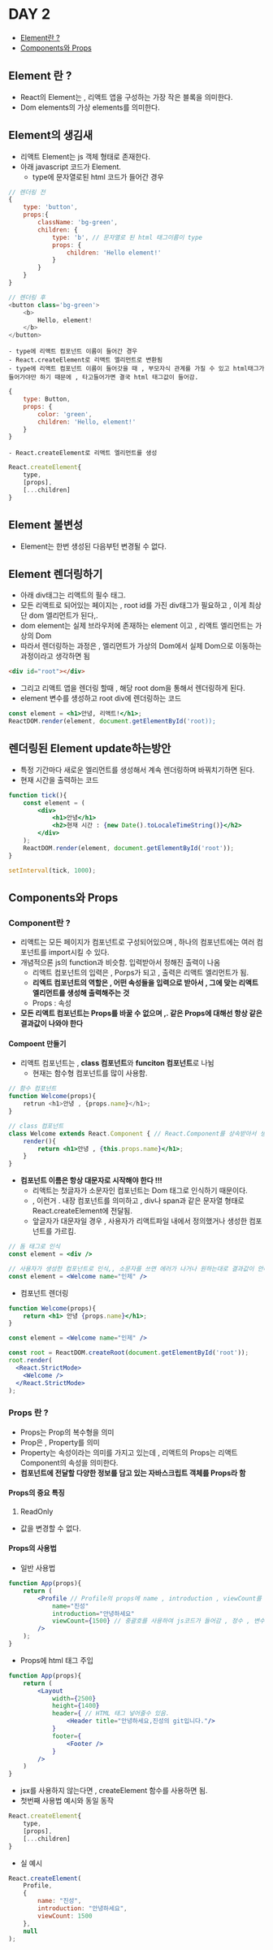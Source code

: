 # DAY 2
- [Element란 ?](#element-란)
- [Components와 Props](#Components와-Props)
## Element 란 ?
- React의 Element는 , 리액트 앱을 구성하는 가장 작은 블록을 의미한다.
- Dom elements의 가상 elements를 의미한다.

## Element의 생김새
- 리액트 Element는 js 객체 형태로 존재한다.
- 아래 javascript 코드가 Element.
    - type에 문자열로된 html 코드가 들어간 경우
```js
// 렌더링 전
{
    type: 'button',
    props:{
        className: 'bg-green',
        children: {
            type: 'b', // 문자열로 된 html 태그이름이 type
            props: {
                children: 'Hello element!'
            }
        }
    } 
}

// 렌더링 후
<button class='bg-green'>
    <b>
        Hello, element!
    </b>
</button>
```

    - type에 리액트 컴포넌트 이름이 들어간 경우 
    - React.createElement로 리액트 엘리먼트로 변환됨
    - type에 리액트 컴포넌트 이름이 들어갓을 때 , 부모자식 관계를 가질 수 있고 html태그가 들어가야만 하기 때문에 , 타고들어가면 결국 html 태그값이 들어감.
```js
{
    type: Button,
    props: {
        color: 'green',
        children: 'Hello, element!'
    }
}
```
    - React.createElement로 리액트 엘리먼트를 생성
```jsx
React.createElement{
    type,
    [props],
    [...children]
}
```

## Element 불변성
- Element는 한번 생성된 다음부턴 변경될 수 없다.

## Element 렌더링하기
- 아래 div태그는 리액트의 필수 태그.
- 모든 리액트로 되어있는 페이지는 , root id를 가진 div태그가 필요하고 , 이게 최상단 dom 엘리먼트가 된다,. 
- dom element는 실제 브라우저에 존재하는 element 이고 , 리액트 엘리먼트는 가상의 Dom
- 따라서 렌더링하는 과정은 , 엘리먼트가 가상의 Dom에서 실제 Dom으로 이동하는 과정이라고 생각하면 됨
```html
<div id="root"></div>
```

- 그리고 리액트 앱을 렌더링 할때 , 해당 root dom을 통해서 렌더링하게 된다.
- element 변수를 생성하고 root div에 렌더링하는 코드
```jsx
const element = <h1>안녕, 리액트!</h1>;
ReactDOM.render(element, document.getElementById('root));
```

## 렌더링된 Element update하는방안
- 특정 기간마다 새로운 엘리먼트를 생성해서 계속 렌더링하며 바꿔치기하면 된다.
- 현재 시간을 출력하는 코드
```jsx
function tick(){
    const element = (
        <div>
            <h1>안녕</h1>
            <h2>현재 시간 : {new Date().toLocaleTimeString()}</h2>
        </div>
    );
    ReactDOM.render(element, document.getElementById('root'));
}

setInterval(tick, 1000);
```

## Components와 Props
### Component란 ?
- 리액트는 모든 페이지가 컴포넌트로 구성되어있으며 , 하나의 컴포넌트에는 여러 컴포넌트를 import시킬 수 있다.
- 개념적으론 js의 function과 비슷함. 입력받아서 정해진 출력이 나옴
    - 리액트 컴포넌트의 입력은 , Porps가 되고 , 출력은 리액트 엘리먼트가 됨.
    - **리엑트 컴포넌트의 역할은 , 어떤 속성들을 입력으로 받아서 , 그에 맞는 리액트 엘리먼트를 생성해 출력해주는 것**
    - Props : 속성 
- **모든 리액트 컴포넌트는 Props를 바꿀 수 없으며 ,. 같은 Props에 대해선 항상 같은결과값이 나와야 한다**

#### Compoent 만들기
- 리액트 컴포넌트는 , **class 컴포넌트**와 **funciton 컴포넌트**로 나뉨
    - 현재는 함수형 컴포넌트를 많이 사용함.
```jsx
// 함수 컴포넌트
function Welcome(props){
    retrun <h1>안녕 , {props.name}</h1>;
}

// class 컴포넌트
class Welcome extends React.Component { // React.Component를 상속받아서 생성
    render(){
        return <h1>안녕 , {this.props.name}</h1>;
    }
}
```

- **컴포넌트 이름은 항상 대문자로 시작해야 한다 !!!**
    - 리액트는 첫글자가 소문자인 컴포넌트는 Dom 태그로 인식하기 때문이다.
    - <div> , <span> 이런거 . 내장 컴포넌트를 의미하고 , div나 span과 같은 문자열 형태로 React.createElement에 전달됨.
    - 앞글자가 대문자일 경우 , 사용자가 리액트파일 내에서 정의했거나 생성한 컴포넌트를 가르킴.
```jsx
// 돔 태그로 인식
const element = <div />

// 사용자가 생성한 컴포넌트로 인식,, 소문자를 쓰면 에러가 나거나 원하는대로 결과값이 안나옴
const element = <Welcome name="인제" />
```

- 컴포넌트 렌더링
```jsx
function Welcome(props){
    return <h1> 안녕 {props.name}</h1>;
}

const element = <Welcome name="인제" />

const root = ReactDOM.createRoot(document.getElementById('root'));
root.render(
  <React.StrictMode>
    <Welcome />
  </React.StrictMode>
);
```

### Props 란 ?
- Props는 Prop의 복수형을 의미
- Prop은 , Property를 의미
- Property는 속성이라는 의미를 가지고 있는데 , 리액트의 Props는 리액트 Component의 속성을 의미한다.
- **컴포넌트에 전달할 다양한 정보를 담고 있는 자바스크립트 객체를 Props라 함**
#### Props의 중요 특징
1. ReadOnly
- 값을 변경할 수 없다.

#### Props의 사용법
- 일반 사용법
```jsx
function App(props){
    return (
        <Profile // Profile의 props에 name , introduction , viewCount를 넣어줌
            name="진성"
            introduction="안녕하세요"
            viewCount={1500} // 중괄호를 사용하여 js코드가 들어감 , 정수 , 변수를 넣을땐 무조건 {} 안에 들어가야함
        />
    );
}
```

- Props에 html 태그 주입
```jsx
function App(props){
    return (
        <Layout
            width={2500}
            height={1400}
            header={ // HTML 태그 넣어줄수 있음.
                <Header title="안녕하세요,진성의 git입니다."/>
            }
            footer={
                <Footer />
            }
        />
    )
}
```

- jsx를 사용하지 않는다면 , createElement 함수를 사용하면 됨.
- 첫번째 사용법 예시와 동일 동작
```jsx
React.createElement{
    type,
    [props],
    [...children]
}
```
- 실 예시
```js
React.createElement(
    Profile,
    {
        name: "진성",
        introduction: "안녕하세요",
        viewCount: 1500
    },
    null
);
```